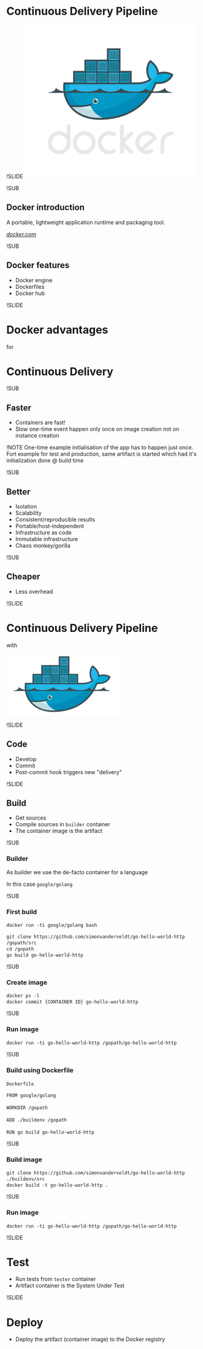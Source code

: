 # Continuous Delivery Pipeline

!SLIDE
![Docker logo](img/docker-logo.png) <!-- .element: class="noborder" -->

!SUB
## Docker introduction
A portable, lightweight application runtime and packaging tool.

_[docker.com](https://www.docker.com)_

!SUB
## Docker features

- Docker engine
- Dockerfiles
- Docker hub


!SLIDE
# Docker advantages
for
# Continuous Delivery

!SUB
## Faster
- Containers are fast!
- Slow one-time event happen only once on image creation not on instance creation

!NOTE
One-time example initialisation of the app has to happen just once. Fort example for test and production, same artifact is started which had it's initialization done @ build time

!SUB
## Better
- Isolation
- Scalability
- Consistent/reproducible results
- Portable/host-independent
- Infrastructure as code
- Immutable infrastructure
- Chaos monkey/gorilla

!SUB
## Cheaper
- Less overhead


!SLIDE
# Continuous Delivery Pipeline
with

![Docker logo](img/docker-logo-no-text.png) <!-- .element: class="noborder" -->


!SLIDE
## Code
- Develop
- Commit
- Post-commit hook triggers new "delivery"


!SLIDE
## Build
- Get sources
- Compile sources <span class="fragment">in `builder` container</span>
- The container image is the artifact <!-- .element: class="fragment" -->

!SUB
### Builder
As builder we use the de-facto container for a language

In this case `google/golang`

!SUB
### First build
```
docker run -ti google/golang bash
```

```
git clone https://github.com/simonvanderveldt/go-hello-world-http /gopath/src
cd /gopath
go build go-hello-world-http
```

!SUB
### Create image
```
docker ps -l
docker commit {CONTAINER ID} go-hello-world-http
```

!SUB
### Run image
```
docker run -ti go-hello-world-http /gopath/go-hello-world-http
```

!SUB
### Build using Dockerfile
`Dockerfile`
```
FROM google/golang

WORKDIR /gopath

ADD ./buildenv /gopath

RUN go build go-hello-world-http
```

!SUB
### Build image
```
git clone https://github.com/simonvanderveldt/go-hello-world-http ./buildenv/src
docker build -t go-hello-world-http .
```

!SUB
### Run image
```
docker run -ti go-hello-world-http /gopath/go-hello-world-http
```


!SLIDE
# Test
- Run tests <span class="fragment">from `tester` container</span>
- Artifact container is the System Under Test <!-- .element: class="fragment" -->


!SLIDE
# Deploy
- Deploy the artifact<span class="fragment"> (container image) to the Docker registry</span>
